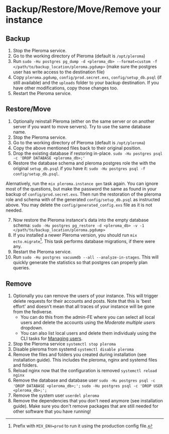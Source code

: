 # Backup/Restore/Move/Remove your instance

## Backup

1. Stop the Pleroma service.
2. Go to the working directory of Pleroma (default is `/opt/pleroma`)
3. Run `sudo -Hu postgres pg_dump -d <pleroma_db> --format=custom -f </path/to/backup_location/pleroma.pgdump>` (make sure the postgres user has write access to the destination file)
4. Copy `pleroma.pgdump`, `config/prod.secret.exs`, `config/setup_db.psql` (if still available) and the `uploads` folder to your backup destination. If you have other modifications, copy those changes too.
5. Restart the Pleroma service.

## Restore/Move

1. Optionally reinstall Pleroma (either on the same server or on another server if you want to move servers). Try to use the same database name.
2. Stop the Pleroma service.
3. Go to the working directory of Pleroma (default is `/opt/pleroma`)
4. Copy the above mentioned files back to their original position.
5. Drop the existing database if restoring in-place. `sudo -Hu postgres psql -c 'DROP DATABASE <pleroma_db>;'` 
6. Restore the database schema and pleroma postgres role the with the original `setup_db.psql` if you have it: `sudo -Hu postgres psql -f config/setup_db.psql`. 

  Alernatively, run the `mix pleroma.instance gen` task again. You can ignore most of the questions, but make the password the same as found in your backup of `config/prod.secret.exs`. Then run the restoration of the pleroma role and schema with of the generated `config/setup_db.psql` as instructed above. You may delete the `config/generated_config.exs` file as it is not needed.

7. Now restore the Pleroma instance's data into the empty database schema: `sudo -Hu postgres pg_restore -d <pleroma_db> -v -1 </path/to/backup_location/pleroma.pgdump>`
8. If you installed a newer Pleroma version, you should run `mix ecto.migrate`[^1]. This task performs database migrations, if there were any.
9. Restart the Pleroma service.
10. Run `sudo -Hu postgres vacuumdb --all --analyze-in-stages`. This will quickly generate the statistics so that postgres can properly plan queries.

[^1]: Prefix with `MIX_ENV=prod` to run it using the production config file.

## Remove

1. Optionally you can remove the users of your instance. This will trigger delete requests for their accounts and posts. Note that this is 'best effort' and doesn't mean that all traces of your instance will be gone from the fediverse.
    * You can do this from the admin-FE where you can select all local users and delete the accounts using the *Moderate multiple users* dropdown.
    * You can also list local users and delete them individualy using the CLI tasks for [Managing users](./CLI_tasks/user.md).
2. Stop the Pleroma service `systemctl stop pleroma`
3. Disable pleroma from systemd `systemctl disable pleroma`
4. Remove the files and folders you created during installation (see installation guide). This includes the pleroma, nginx and systemd files and folders.
5. Reload nginx now that the configuration is removed `systemctl reload nginx`
6. Remove the database and database user `sudo -Hu postgres psql -c 'DROP DATABASE <pleroma_db>;';` `sudo -Hu postgres psql -c 'DROP USER <pleroma_db>;';`
7. Remove the system user `userdel pleroma`
8. Remove the dependencies that you don't need anymore (see installation guide). Make sure you don't remove packages that are still needed for other software that you have running!
